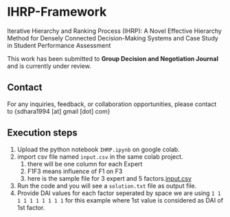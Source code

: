 # IHRP-Framework
Iterative Hierarchy and Ranking Process (IHRP): A Novel Effective Hierarchy Method for Densely Connected Decision-Making Systems and Case Study in Student Performance Assessment

This work has been submitted to **Group Decision and Negotiation Journal** and is currently under review.

## Contact
For any inquiries, feedback, or collaboration opportunities, please contact to {sdhara1994 [at] gmail [dot] com}

## Execution steps
1. Upload the python notebook `IHRP.ipynb` on google colab.
2. import csv file named `input.csv` in the same colab project.
    1. there will be one column for each Expert 
    2. F1F3 means influence of F1 on F3
    3. here is the sample file for 3 expert and 5 factors.[input.csv](./input.csv)
3. Run the code and you will see a `solution.txt` file as output file.
4. Provide DAI values for each factor seperated by space we are using `1 1 1 1 1 1 1 1 1 1` for this example where 1st value is considered as DAI of 1st factor.

